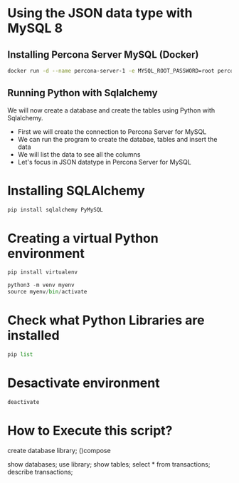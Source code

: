 # Using the JSON data type with MySQL 8

## Installing Percona Server MySQL (Docker)

```bash
docker run -d --name percona-server-1 -e MYSQL_ROOT_PASSWORD=root percona/percona-server:8.0
```

## Running Python with Sqlalchemy

We will now create a database and create the tables using Python with Sqlalchemy.

- First we will create the connection to Percona Server for MySQL
- We can run the program to create the databae, tables and insert the data
- We will list the data to see all the columns
- Let's focus in JSON datatype in Percona Server for MySQL

# Installing SQLAlchemy

```bash
pip install sqlalchemy PyMySQL
```

# Creating a virtual Python environment

```python
pip install virtualenv

python3 -m venv myenv
source myenv/bin/activate
```

# Check what Python Libraries are installed

```python
pip list
```

# Desactivate environment

```python
deactivate
```

# How to Execute this script?

create database library; ()compose

show databases;
use library;
show tables;
select \* from transactions;
describe transactions;

